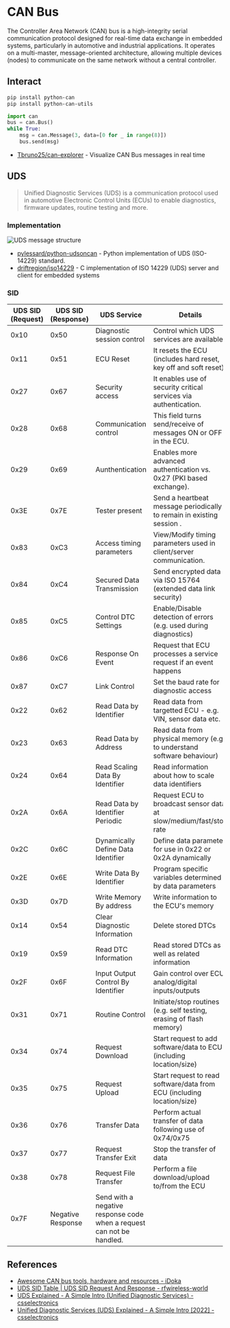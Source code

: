 # CAN Bus

The Controller Area Network (CAN) bus is a high-integrity serial communication protocol designed for real-time data exchange in embedded systems, particularly in automotive and industrial applications. It operates on a multi-master, message-oriented architecture, allowing multiple devices (nodes) to communicate on the same network without a central controller.

## Interact

```ps1
pip install python-can
pip install python-can-utils
```

```py
import can
bus = can.Bus()
while True:
    msg = can.Message(3, data=[0 for _ in range(8)])
    bus.send(msg)
```

* [Tbruno25/can-explorer](https://github.com/Tbruno25/can-explorer) - Visualize CAN Bus messages in real time

## UDS

> Unified Diagnostic Services (UDS) is a communication protocol used in automotive Electronic Control Units (ECUs) to enable diagnostics, firmware updates, routine testing and more.

### Implementation

![UDS message structure](../assets/uds-message-frame-can-bus.svg)

* [pylessard/python-udsoncan](https://github.com/pylessard/python-udsoncan) - Python implementation of UDS (ISO-14229) standard.
* [driftregion/iso14229](https://github.com/driftregion/iso14229) - C implementation of ISO 14229 (UDS) server and client for embedded systems

### SID

| UDS SID (Request) | UDS SID (Response) |  UDS Service | Details |
| ----------------- | --------------------- | ------------- | ------- |  
| 0x10 | 0x50 | Diagnostic session control | Control which UDS services are available. |
| 0x11 | 0x51 | ECU Reset | It resets the ECU (includes hard reset, key off and soft reset) |
| 0x27 | 0x67 | Security access | It enables use of security critical services via authentication. |
| 0x28 | 0x68 | Communication control | This field turns send/receive of messages ON or OFF in the ECU. |
| 0x29 | 0x69 | Aunthentication | Enables more advanced authentication vs. 0x27 (PKI based exchange). |
| 0x3E | 0x7E | Tester present | Send a heartbeat message periodically to remain in existing session . |
| 0x83 | 0xC3 | Access timing parameters | View/Modify timing parameters used in client/server communication. |
| 0x84 | 0xC4 | Secured Data Transmission | Send encrypted data via ISO 15764 (extended data link security) |
| 0x85 | 0xC5 | Control DTC Settings | Enable/Disable detection of errors (e.g. used during diagnostics) |
| 0x86 | 0xC6 | Response On Event | Request that ECU processes a service request if an event happens |
| 0x87 | 0xC7 | Link Control | Set the baud rate for diagnostic access |
| 0x22 | 0x62 | Read Data by Identifier | Read data from targetted ECU - e.g. VIN, sensor data etc. |
| 0x23 | 0x63 | Read Data by Address | Read data from physical memory (e.g. to understand software behaviour) |
| 0x24 | 0x64 | Read Scaling Data By Identifier | Read information about how to scale data identifiers |
| 0x2A | 0x6A | Read Data by Identifier Periodic | Request ECU to broadcast sensor data at slow/medium/fast/stop rate |
| 0x2C | 0x6C | Dynamically Define Data Identifier | Define data parameter for use in 0x22 or 0x2A dynamically |
| 0x2E | 0x6E | Write Data By Identifier | Program specific variables determined by data parameters |
| 0x3D | 0x7D | Write Memory By address | Write information to the ECU's memory |
| 0x14 | 0x54 | Clear Diagnostic Information | Delete stored DTCs |
| 0x19 | 0x59 | Read DTC Information | Read stored DTCs as well as related information |
| 0x2F | 0x6F | Input Output Control By Identifier | Gain control over ECU analog/digital inputs/outputs |
| 0x31 | 0x71 | Routine Control | Initiate/stop routines (e.g. self testing, erasing of flash memory) |
| 0x34 | 0x74 | Request Download | Start request to add software/data to ECU (including location/size) |
| 0x35 | 0x75 | Request Upload | Start request to read software/data from ECU (including location/size) |
| 0x36 | 0x76 | Transfer Data | Perform actual transfer of data following use of 0x74/0x75 |
| 0x37 | 0x77 | Request Transfer Exit | Stop the transfer of data |
| 0x38 | 0x78 | Request File Transfer | Perform a file download/upload to/from the ECU |
| 0x7F | Negative Response | Send with a negative response code when a request can not be handled. | |

## References

* [Awesome CAN bus tools, hardware and resources - iDoka](https://github.com/iDoka/awesome-canbus)
* [UDS SID Table | UDS SID Request And Response - rfwireless-world](https://www.rfwireless-world.com/Terminology/UDS-SID-Table.html)
* [UDS Explained - A Simple Intro (Unified Diagnostic Services) - csselectronics](https://www.csselectronics.com/pages/uds-protocol-tutorial-unified-diagnostic-services)
* [Unified Diagnostic Services (UDS) Explained - A Simple Intro [2022] - csselectronics](https://youtu.be/CV_B8tJgI5E)

